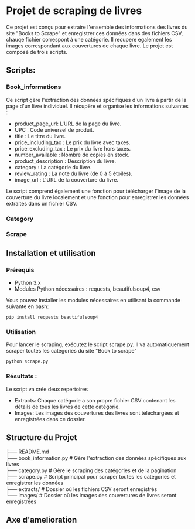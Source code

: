 # Projet de scraping de livres

Ce projet est conçu pour extraire l'ensemble des informations des livres du site "Books to Scrape" et enregistrer ces données dans des fichiers CSV, chauqe fichier correspont à une catégorie.
Il recupere egalement les images correspondant aux couvertures de chaque livre.
Le projet est composé de trois scripts.

## Scripts: 

### Book_informations

Ce script gère l'extraction des données spécifiques d'un livre à partir de la page d'un livre individuel. Il récupère et organise les informations suivantes :

* product_page_url: L'URL de la page du livre.
* UPC : Code universel de produit.
* title : Le titre du livre.
* price_including_tax : Le prix du livre avec taxes.
* price_excluding_tax : Le prix du livre hors taxes.
* number_available : Nombre de copies en stock.
* product_description : Description du livre.
* category : La catégorie du livre.
* review_rating : La note du livre (de 0 à 5 étoiles).
* image_url : L'URL de la couverture du livre.

Le script comprend également une fonction pour télécharger l'image de la couverture du livre localement et une fonction pour enregistrer les données extraites dans un fichier CSV.

### Category

### Scrape

## Installation et utilisation

### Prérequis

* Python 3.x
* Modules Python nécessaires : requests, beautifulsoup4, csv

Vous pouvez installer les modules nécessaires en utilisant la commande suivante en bash:
```
pip install requests beautifulsoup4
```

### Utilisation

Pour lancer le scraping, exécutez le script scrape.py. Il va automatiquement scraper toutes les catégories du site "Book to scrape"
```
python scrape.py
```

### Résultats :

Le script va crée deux repertoires

* Extracts: Chaque catégorie a son propre fichier CSV contenant les détails de tous les livres de cette catégorie.
* Images: Les images des couvertures des livres sont téléchargées et enregistrées dans ce dossier.

## Structure du Projet

├── README.md  
├── book_information.py  # Gère l'extraction des données spécifiques aux livres  
├── category.py          # Gère le scraping des catégories et de la pagination  
├── scrape.py            # Script principal pour scraper toutes les catégories et enregistrer les données  
├── extracts/            # Dossier où les fichiers CSV seront enregistrés  
└── images/              # Dossier où les images des couvertures de livres seront enregistrées  

## Axe d'amelioration

